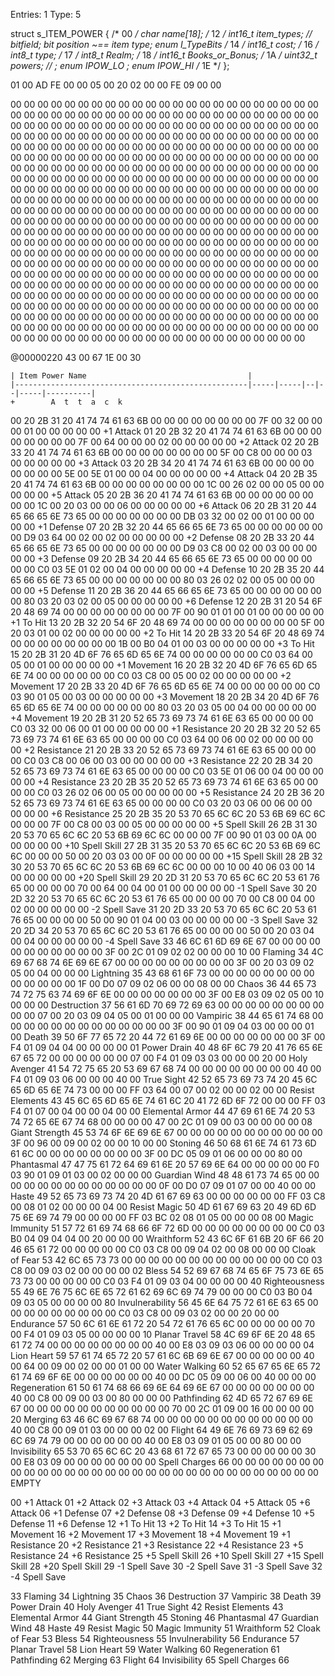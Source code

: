 
Entries: 1
Type: 5



struct s_ITEM_POWER
{
/* 00 */ char name[18];
/* 12 */ int16_t item_types;  // bitfield; bit position ~== item type;  enum I_TypeBits
/* 14 */ int16_t cost;
/* 16 */ int8_t type;
/* 17 */ int8_t Realm;
/* 18 */ int16_t Books_or_Bonus;
/* 1A */ uint32_t powers;  // ; enum IPOW_LO ; enum IPOW_HI
/* 1E */
};



01 00 AD FE 00 00 05 00 20 02 00 00 FE 09 00 00


00 00 00 00 00 00 00 00 00 00 00 00 00 00 00 00 00 00 00 00 00 00 00 00 00 00 00 00 00 00 00 00 00 00 00 00 00 00 00 00 00 00 00 00 00 00 00 00 00 00 00 00 00 00 00 00 00 00 00 00 00 00 00 00 00 00 00 00 00 00 00 00 00 00 00 00 00 00 00 00 00 00 00 00 00 00 00 00 00 00 00 00 00 00 00 00 00 00 00 00 00 00 00 00 00 00 00 00 00 00 00 00 00 00 00 00 00 00 00 00 00 00 00 00 00 00 00 00 00 00 00 00 00 00 00 00 00 00 00 00 00 00 00 00 00 00 00 00 00 00 00 00 00 00 00 00 00 00 00 00 00 00 00 00 00 00 00 00 00 00 00 00 00 00 00 00 00 00 00 00 00 00 00 00 00 00 00 00 00 00 00 00 00 00 00 00 00 00 00 00 00 00 00 00 00 00 00 00 00 00 00 00 00 00 00 00 00 00 00 00 00 00 00 00 00 00 00 00 00 00 00 00 00 00 00 00 00 00 00 00 00 00 00 00 00 00 00 00 00 00 00 00 00 00 00 00 00 00 00 00 00 00 00 00 00 00 00 00 00 00 00 00 00 00 00 00 00 00 00 00 00 00 00 00 00 00 00 00 00 00 00 00 00 00 00 00 00 00 00 00 00 00 00 00 00 00 00 00 00 00 00 00 00 00 00 00 00 00 00 00 00 00 00 00 00 00 00 00 00 00 00 00 00 00 00 00 00 00 00 00 00 00 00 00 00 00 00 00 00 00 00 00 00 00 00 00 00 00 00 00 00 00 00 00 00 00 00 00 00 00 00 00 00 00 00 00 00 00 00 00 00 00 00 00 00 00 00 00 00 00 00 00 00 00 00 00 00 00 00 00 00 00 00 00 00 00 00 00 00 00 00 00 00 00 00 00 00 00 00 00 00 00 00 00 00 00 00 00 00 00 00 00 00 00 00 00 00 00 00 00 00 00 00 00 00 00 00 00 00 00 00 00 00 00 00 00 00 00 00 00 00 00 00 00 00 00 00 00 00 00 00 00 00 00 00 00 00 00 00 00 00 00 00 00 00 00 00 00 00 00 00 00 00 00 00 00 00 00 00 00 00 00 00 00 00 00 00 00 00 00 00 00 00 00 00 00 00 00 00 00 00 00 00 00 00 00 00 00

@00000220
43 00   67
1E 00   30



    | Item Power Name                                    | 
    |----------------------------------------------------|-----|-----|--|--|-----|----------|
    +        A  t  t  a  c  k
00  20 2B 31 20 41 74 74 61 63 6B 00 00 00 00 00 00 00 00 7F 00 32 00 00 00 01 00 00 00 00 00  +1 Attack
01  20 2B 32 20 41 74 74 61 63 6B 00 00 00 00 00 00 00 00 7F 00 64 00 00 00 02 00 00 00 00 00  +2 Attack
02  20 2B 33 20 41 74 74 61 63 6B 00 00 00 00 00 00 00 00 5F 00 C8 00 00 00 03 00 00 00 00 00  +3 Attack
03  20 2B 34 20 41 74 74 61 63 6B 00 00 00 00 00 00 00 00 5E 00 5E 01 00 00 04 00 00 00 00 00  +4 Attack
04  20 2B 35 20 41 74 74 61 63 6B 00 00 00 00 00 00 00 00 1C 00 26 02 00 00 05 00 00 00 00 00  +5 Attack
05  20 2B 36 20 41 74 74 61 63 6B 00 00 00 00 00 00 00 00 1C 00 20 03 00 00 06 00 00 00 00 00  +6 Attack
06  20 2B 31 20 44 65 66 65 6E 73 65 00 00 00 00 00 00 00 DB 03 32 00 02 00 01 00 00 00 00 00  +1 Defense
07  20 2B 32 20 44 65 66 65 6E 73 65 00 00 00 00 00 00 00 D9 03 64 00 02 00 02 00 00 00 00 00  +2 Defense
08  20 2B 33 20 44 65 66 65 6E 73 65 00 00 00 00 00 00 00 D9 03 C8 00 02 00 03 00 00 00 00 00  +3 Defense
09  20 2B 34 20 44 65 66 65 6E 73 65 00 00 00 00 00 00 00 C0 03 5E 01 02 00 04 00 00 00 00 00  +4 Defense
10  20 2B 35 20 44 65 66 65 6E 73 65 00 00 00 00 00 00 00 80 03 26 02 02 00 05 00 00 00 00 00  +5 Defense
11  20 2B 36 20 44 65 66 65 6E 73 65 00 00 00 00 00 00 00 80 03 20 03 02 00 05 00 00 00 00 00  +6 Defense
12  20 2B 31 20 54 6F 20 48 69 74 00 00 00 00 00 00 00 00 7F 00 90 01 01 00 01 00 00 00 00 00  +1 To Hit
13  20 2B 32 20 54 6F 20 48 69 74 00 00 00 00 00 00 00 00 5F 00 20 03 01 00 02 00 00 00 00 00  +2 To Hit
14  20 2B 33 20 54 6F 20 48 69 74 00 00 00 00 00 00 00 00 1B 00 B0 04 01 00 03 00 00 00 00 00  +3 To Hit
15  20 2B 31 20 4D 6F 76 65 6D 65 6E 74 00 00 00 00 00 00 C0 03 64 00 05 00 01 00 00 00 00 00  +1 Movement
16  20 2B 32 20 4D 6F 76 65 6D 65 6E 74 00 00 00 00 00 00 C0 03 C8 00 05 00 02 00 00 00 00 00  +2 Movement
17  20 2B 33 20 4D 6F 76 65 6D 65 6E 74 00 00 00 00 00 00 C0 03 90 01 05 00 03 00 00 00 00 00  +3 Movement
18  20 2B 34 20 4D 6F 76 65 6D 65 6E 74 00 00 00 00 00 00 80 03 20 03 05 00 04 00 00 00 00 00  +4 Movement
19  20 2B 31 20 52 65 73 69 73 74 61 6E 63 65 00 00 00 00 C0 03 32 00 06 00 01 00 00 00 00 00  +1 Resistance
20  20 2B 32 20 52 65 73 69 73 74 61 6E 63 65 00 00 00 00 C0 03 64 00 06 00 02 00 00 00 00 00  +2 Resistance
21  20 2B 33 20 52 65 73 69 73 74 61 6E 63 65 00 00 00 00 C0 03 C8 00 06 00 03 00 00 00 00 00  +3 Resistance
22  20 2B 34 20 52 65 73 69 73 74 61 6E 63 65 00 00 00 00 C0 03 5E 01 06 00 04 00 00 00 00 00  +4 Resistance
23  20 2B 35 20 52 65 73 69 73 74 61 6E 63 65 00 00 00 00 C0 03 26 02 06 00 05 00 00 00 00 00  +5 Resistance
24  20 2B 36 20 52 65 73 69 73 74 61 6E 63 65 00 00 00 00 C0 03 20 03 06 00 06 00 00 00 00 00  +6 Resistance
25  20 2B 35 20 53 70 65 6C 6C 20 53 6B 69 6C 6C 00 00 00 7F 00 C8 00 03 00 05 00 00 00 00 00  +5 Spell Skill
26  2B 31 30 20 53 70 65 6C 6C 20 53 6B 69 6C 6C 00 00 00 7F 00 90 01 03 00 0A 00 00 00 00 00  +10 Spell Skill
27  2B 31 35 20 53 70 65 6C 6C 20 53 6B 69 6C 6C 00 00 00 50 00 20 03 03 00 0F 00 00 00 00 00  +15 Spell Skill
28  2B 32 30 20 53 70 65 6C 6C 20 53 6B 69 6C 6C 00 00 00 10 00 40 06 03 00 14 00 00 00 00 00  +20 Spell Skill
29  20 2D 31 20 53 70 65 6C 6C 20 53 61 76 65 00 00 00 00 70 00 64 00 04 00 01 00 00 00 00 00  -1 Spell Save
30  20 2D 32 20 53 70 65 6C 6C 20 53 61 76 65 00 00 00 00 70 00 C8 00 04 00 02 00 00 00 00 00  -2 Spell Save
31  20 2D 33 20 53 70 65 6C 6C 20 53 61 76 65 00 00 00 00 50 00 90 01 04 00 03 00 00 00 00 00  -3 Spell Save
32  20 2D 34 20 53 70 65 6C 6C 20 53 61 76 65 00 00 00 00 50 00 20 03 04 00 04 00 00 00 00 00  -4 Spell Save
33  46 6C 61 6D 69 6E 67 00 00 00 00 00 00 00 00 00 00 00 3F 00 2C 01 09 02 02 00 00 00 10 00  Flaming
34  4C 69 67 68 74 6E 69 6E 67 00 00 00 00 00 00 00 00 00 3F 00 20 03 09 02 05 00 04 00 00 00  Lightning
35  43 68 61 6F 73 00 00 00 00 00 00 00 00 00 00 00 00 00 1F 00 D0 07 09 02 06 00 00 08 00 00  Chaos
36  44 65 73 74 72 75 63 74 69 6F 6E 00 00 00 00 00 00 00 3F 00 E8 03 09 02 05 00 10 00 00 00  Destruction
37  56 61 6D 70 69 72 69 63 00 00 00 00 00 00 00 00 00 00 07 00 20 03 09 04 05 00 01 00 00 00  Vampiric
38  44 65 61 74 68 00 00 00 00 00 00 00 00 00 00 00 00 00 3F 00 90 01 09 04 03 00 00 00 01 00  Death
39  50 6F 77 65 72 20 44 72 61 69 6E 00 00 00 00 00 00 00 3F 00 F4 01 09 04 04 00 00 00 00 01  Power Drain
40  48 6F 6C 79 20 41 76 65 6E 67 65 72 00 00 00 00 00 00 07 00 F4 01 09 03 03 00 00 00 20 00  Holy Avenger
41  54 72 75 65 20 53 69 67 68 74 00 00 00 00 00 00 00 00 40 00 F4 01 09 03 06 00 00 00 40 00  True Sight
42  52 65 73 69 73 74 20 45 6C 65 6D 65 6E 74 73 00 00 00 FF 03 64 00 07 00 02 00 00 02 00 00  Resist Elements
43  45 6C 65 6D 65 6E 74 61 6C 20 41 72 6D 6F 72 00 00 00 FF 03 F4 01 07 00 04 00 00 04 00 00  Elemental Armor
44  47 69 61 6E 74 20 53 74 72 65 6E 67 74 68 00 00 00 00 47 00 2C 01 09 00 03 00 00 00 00 08  Giant Strength
45  53 74 6F 6E 69 6E 67 00 00 00 00 00 00 00 00 00 00 00 3F 00 96 00 09 00 02 00 00 10 00 00  Stoning
46  50 68 61 6E 74 61 73 6D 61 6C 00 00 00 00 00 00 00 00 3F 00 DC 05 09 01 06 00 00 00 80 00  Phantasmal
47  47 75 61 72 64 69 61 6E 20 57 69 6E 64 00 00 00 00 00 F0 03 90 01 09 01 03 00 02 00 00 00  Guardian Wind
48  48 61 73 74 65 00 00 00 00 00 00 00 00 00 00 00 00 00 0F 00 D0 07 09 01 07 00 00 40 00 00  Haste
49  52 65 73 69 73 74 20 4D 61 67 69 63 00 00 00 00 00 00 FF 03 C8 00 08 01 02 00 00 00 04 00  Resist Magic
50  4D 61 67 69 63 20 49 6D 6D 75 6E 69 74 79 00 00 00 00 FF 03 BC 02 08 01 05 00 00 00 08 00  Magic Immunity
51  57 72 61 69 74 68 66 6F 72 6D 00 00 00 00 00 00 00 00 C0 03 B0 04 09 04 04 00 20 00 00 00  Wraithform
52  43 6C 6F 61 6B 20 6F 66 20 46 65 61 72 00 00 00 00 00 C0 03 C8 00 09 04 02 00 08 00 00 00  Cloak of Fear
53  42 6C 65 73 73 00 00 00 00 00 00 00 00 00 00 00 00 00 C0 03 C8 00 09 03 02 00 00 00 00 02  Bless
54  52 69 67 68 74 65 6F 75 73 6E 65 73 73 00 00 00 00 00 C0 03 F4 01 09 03 04 00 00 00 00 40  Righteousness
55  49 6E 76 75 6C 6E 65 72 61 62 69 6C 69 74 79 00 00 00 C0 03 B0 04 09 03 05 00 00 00 00 80  Invulnerability
56  45 6E 64 75 72 61 6E 63 65 00 00 00 00 00 00 00 00 00 C0 03 C8 00 09 03 02 00 00 20 00 00  Endurance
57  50 6C 61 6E 61 72 20 54 72 61 76 65 6C 00 00 00 00 00 70 00 F4 01 09 03 05 00 00 00 00 10  Planar Travel
58  4C 69 6F 6E 20 48 65 61 72 74 00 00 00 00 00 00 00 00 40 00 E8 03 09 03 06 00 00 00 00 04  Lion Heart
59  57 61 74 65 72 20 57 61 6C 6B 69 6E 67 00 00 00 00 00 40 00 64 00 09 00 02 00 00 01 00 00  Water Walking
60  52 65 67 65 6E 65 72 61 74 69 6F 6E 00 00 00 00 00 00 40 00 DC 05 09 00 06 00 40 00 00 00  Regeneration
61  50 61 74 68 66 69 6E 64 69 6E 67 00 00 00 00 00 00 00 40 00 C8 00 09 00 03 00 80 00 00 00  Pathfinding
62  4D 65 72 67 69 6E 67 00 00 00 00 00 00 00 00 00 00 00 70 00 2C 01 09 00 16 00 00 00 00 20  Merging
63  46 6C 69 67 68 74 00 00 00 00 00 00 00 00 00 00 00 00 40 00 C8 00 09 01 03 00 00 00 02 00  Flight
64  49 6E 76 69 73 69 62 69 6C 69 74 79 00 00 00 00 00 00 40 00 E8 03 09 01 05 00 00 80 00 00  Invisibility
65  53 70 65 6C 6C 20 43 68 61 72 67 65 73 00 00 00 00 00 30 00 E8 03 09 00 00 00 00 00 00 00  Spell Charges
66  00 00 00 00 00 00 00 00 00 00 00 00 00 00 00 00 00 00 00 00 00 00 00 00 00 00 00 00 00 00  EMPTY



00  +1 Attack
01  +2 Attack
02  +3 Attack
03  +4 Attack
04  +5 Attack
05  +6 Attack
06  +1 Defense
07  +2 Defense
08  +3 Defense
09  +4 Defense
10  +5 Defense
11  +6 Defense
12  +1 To Hit
13  +2 To Hit
14  +3 To Hit
15  +1 Movement
16  +2 Movement
17  +3 Movement
18  +4 Movement
19  +1 Resistance
20  +2 Resistance
21  +3 Resistance
22  +4 Resistance
23  +5 Resistance
24  +6 Resistance
25  +5 Spell Skill
26  +10 Spell Skill
27  +15 Spell Skill
28  +20 Spell Skill
29  -1 Spell Save
30  -2 Spell Save
31  -3 Spell Save
32  -4 Spell Save

33  Flaming
34  Lightning
35  Chaos
36  Destruction
37  Vampiric
38  Death
39  Power Drain
40  Holy Avenger
41  True Sight
42  Resist Elements
43  Elemental Armor
44  Giant Strength
45  Stoning
46  Phantasmal
47  Guardian Wind
48  Haste
49  Resist Magic
50  Magic Immunity
51  Wraithform
52  Cloak of Fear
53  Bless
54  Righteousness
55  Invulnerability
56  Endurance
57  Planar Travel
58  Lion Heart
59  Water Walking
60  Regeneration
61  Pathfinding
62  Merging
63  Flight
64  Invisibility
65  Spell Charges
66  